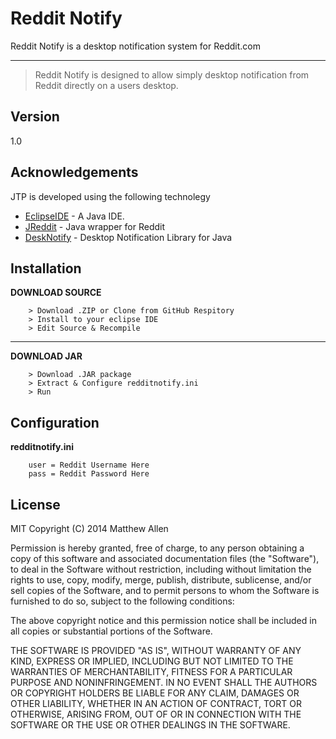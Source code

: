 Reddit Notify
=========

Reddit Notify is a desktop notification system for Reddit.com

---




> Reddit Notify is designed to allow simply desktop notification from
> Reddit directly on a users desktop.

Version
----

1.0

Acknowledgements
-----------

JTP is developed using the following technolegy

* [EclipseIDE] - A Java IDE.
* [JReddit] - Java wrapper for Reddit
* [DeskNotify] - Desktop Notification Library for Java

Installation
--------------
<b> DOWNLOAD SOURCE </b>
```
    > Download .ZIP or Clone from GitHub Respitory
    > Install to your eclipse IDE
    > Edit Source & Recompile
```
---
<b> DOWNLOAD JAR </b>
```
    > Download .JAR package
    > Extract & Configure redditnotify.ini
    > Run 
```

Configuration
-------------
<b> redditnotify.ini </b>

```
    user = Reddit Username Here 
    pass = Reddit Password Here
```


License
----

MIT
Copyright (C) 2014 Matthew Allen

Permission is hereby granted, free of charge, to any person obtaining a copy of this software and associated documentation files (the "Software"), to deal in the Software without restriction, including without limitation the rights to use, copy, modify, merge, publish, distribute, sublicense, and/or sell copies of the Software, and to permit persons to whom the Software is furnished to do so, subject to the following conditions:

The above copyright notice and this permission notice shall be included in all copies or substantial portions of the Software.

THE SOFTWARE IS PROVIDED "AS IS", WITHOUT WARRANTY OF ANY KIND, EXPRESS OR IMPLIED, INCLUDING BUT NOT LIMITED TO THE WARRANTIES OF MERCHANTABILITY, FITNESS FOR A PARTICULAR PURPOSE AND NONINFRINGEMENT. IN NO EVENT SHALL THE AUTHORS OR COPYRIGHT HOLDERS BE LIABLE FOR ANY CLAIM, DAMAGES OR OTHER LIABILITY, WHETHER IN AN ACTION OF CONTRACT, TORT OR OTHERWISE, ARISING FROM, OUT OF OR IN CONNECTION WITH THE SOFTWARE OR THE USE OR OTHER DEALINGS IN THE SOFTWARE.


[EclipseIDE]:https://www.eclipse.org/
[JReddit]:https://github.com/karan/jReddit
[DeskNotify]:https://github.com/Daz44/DeskNotify

    
